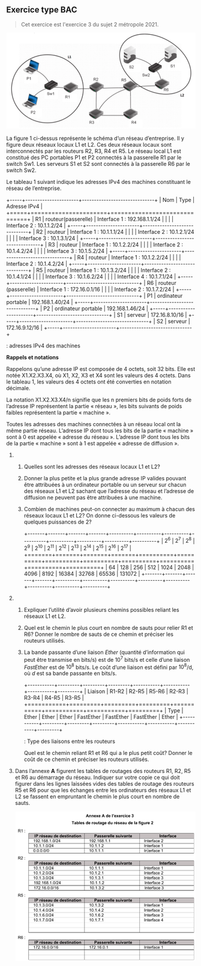## Exercice type BAC

> Cet exercice est l'exercice 3 du sujet 2 métropole 2021.

![Réseau d’entreprise](../../images/ex3-reseaux.png)

La figure 1 ci-dessus représente le schéma d’un réseau d’entreprise. Il y figure deux réseaux
locaux L1 et L2. Ces deux réseaux locaux sont interconnectés par les routeurs R2, R3, R4 et R5. Le
réseau local L1 est constitué des PC portables P1 et P2 connectés à la passerelle R1 par le switch
Sw1. Les serveurs S1 et S2 sont connectés à la passerelle R6 par le switch Sw2.

Le tableau 1 suivant indique les adresses IPv4 des machines constituant le réseau de l’entreprise.

+-----+----------------------+------------------------------+
| Nom |         Type         |         Adresse IPv4         |
+=====+======================+==============================+
| R1  | routeur(passerelle)  | Interface 1 : 192.168.1.1/24 |
|     |                      | Interface 2 : 10.1.1.2/24    |
+-----+----------------------+------------------------------+
| R2  | routeur              | Interface 1 : 10.1.1.1/24    |
|     |                      | Interface 2 : 10.1.2.1/24    |
|     |                      | Interface 3 : 10.1.3.1/24    |
+-----+----------------------+------------------------------+
| R3  | routeur              | Interface 1 : 10.1.2.2/24    |
|     |                      | Interface 2 : 10.1.4.2/24    |
|     |                      | Interface 3 : 10.1.5.2/24    |
+-----+----------------------+------------------------------+
| R4  | routeur              | Interface 1 : 10.1.2.2/24    |
|     |                      | Interface 2 : 10.1.4.2/24    |
+-----+----------------------+------------------------------+
| R5  | routeur              | Interface 1 : 10.1.3.2/24    |
|     |                      | Interface 2 : 10.1.4.1/24    |
|     |                      | Interface 3 : 10.1.6.2/24    |
|     |                      | Interface 4 : 10.1.7.1/24    |
+-----+----------------------+------------------------------+
| R6  | routeur (passerelle) | Interface 1 : 172.16.0.1/16  |
|     |                      | Interface 2 : 10.1.7.2/24    |
+-----+----------------------+------------------------------+
| P1  | ordinateur portable  | 192.168.1.40/24              |
+-----+----------------------+------------------------------+
| P2  | ordinateur portable  | 192.168.1.46/24              |
+-----+----------------------+------------------------------+
| S1  | serveur              | 172.16.8.10/16               |
+-----+----------------------+------------------------------+
| S2  | serveur              | 172.16.9.12/16               |
+-----+----------------------+------------------------------+

: adresses IPv4 des machines

**Rappels et notations**

Rappelons qu’une adresse IP est composée de 4 octets, soit 32 bits. Elle est notée X1.X2.X3.X4, où X1, X2, X3 et X4 sont les valeurs des 4 octets. Dans le tableau 1, les valeurs des 4 octets ont été converties en notation décimale.

La notation X1.X2.X3.X4/n signifie que les n premiers bits de poids forts de l’adresse IP représentent la partie « réseau », les bits suivants de poids faibles représentent la partie « machine ».

Toutes les adresses des machines connectées à un réseau local ont la même partie réseau. L’adresse IP dont tous les bits de la partie « machine » sont à 0 est appelée « adresse du réseau ». L’adresse IP dont tous les bits de la partie « machine » sont à 1 est appelée « adresse de diffusion ».

1. &nbsp;
   
   1. Quelles sont les adresses des réseaux locaux L1 et L2?
   
   2. Donner la plus petite et la plus grande adresse IP valides pouvant être attribuées à un
   ordinateur portable ou un serveur sur chacun des réseaux L1 et L2 sachant que l’adresse du
   réseau et l’adresse de diffusion ne peuvent pas être attribuées à une machine.  
   
   3. Combien de machines peut-on connecter au maximum à chacun des réseaux locaux L1 et L2? On
   donne ci-dessous les valeurs de quelques puissances de 2?

      +-------+-------+-------+-------+----------+----------+----------+----------+----------+----------+----------+----------+
      | $2^6$ | $2^7$ | $2^8$ | $2^9$ | $2^{10}$ | $2^{11}$ | $2^{12}$ | $2^{13}$ | $2^{14}$ | $2^{15}$ | $2^{16}$ | $2^{17}$ |
      +=======+=======+=======+=======+==========+==========+==========+==========+==========+==========+==========+==========+
      | 64    | 128   | 256   | 512   | 1024     | 2048     | 4096     | 8192     | 16384    | 32768    | 65536    | 131072   |
      +-------+-------+-------+-------+----------+----------+----------+----------+----------+----------+----------+----------+

2. &nbsp;
   
   1. Expliquer l’utilité d’avoir plusieurs chemins possibles reliant les réseaux L1 et L2.
   
   2. Quel est le chemin le plus court en nombre de sauts pour relier R1 et R6? Donner le nombre de
   sauts de ce chemin et préciser les routeurs utilisés.
   
   3. La bande passante d’une liaison _Ether_ (quantité d’information qui peut être transmise en
   bits/s) est de $10^7$ bits/s et celle d’une liaison _FastEther_ est de $10^8$ bits/s. Le coût
   d’une liaison est défini par $10^8$/d, où $d$ est sa bande passante en bits/s.
   
      +-----------+---------+---------+---------+-----------+-----------+-----------+---------+
      | Liaison   | R1-R2   | R2-R5   | R5-R6   | R2-R3     | R3-R4     | R4-R5     | R3-R5   |
      +===========+=========+=========+=========+===========+===========+===========+=========+
      | Type      | Ether   | Ether   | Ether   | FastEther | FastEther | FastEther | Ether   |
      +-----------+---------+---------+---------+-----------+-----------+-----------+---------+
         
      : Type des liaisons entre les routeurs

      Quel est le chemin reliant R1 et R6 qui a le plus petit coût? Donner le coût de ce chemin et
      préciser les routeurs utilisés.

3. Dans l’annexe **A** figurent les tables de routages des routeurs R1, R2, R5 et R6 au démarrage
   du réseau. Indiquer sur votre copie ce qui doit figurer dans les lignes laissées vides des
   tables de routage des routeurs R5 et R6 pour que les échanges entre les ordinateurs des réseaux
   L1 et L2 se fassent en empruntant le chemin le plus court en nombre de sauts.

   ![Annexe A exercice 3](../../images/ex3-annexe-A.png)
